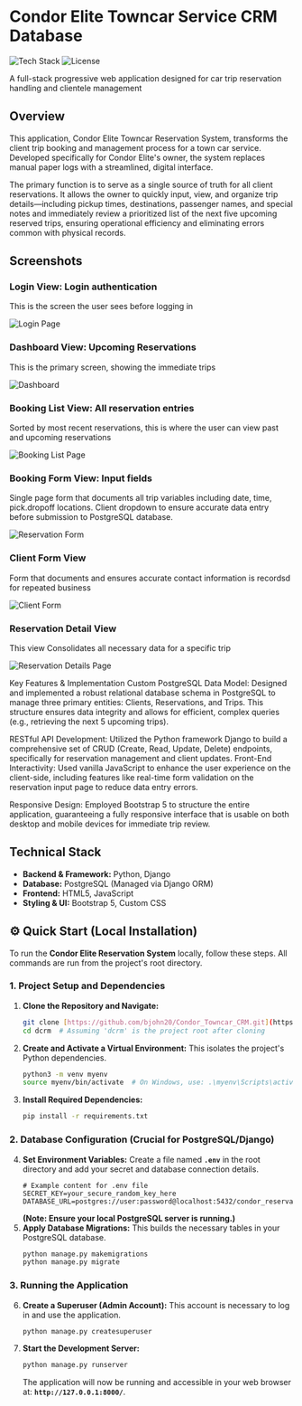 # Condor Elite Towncar Service CRM Database

![Tech Stack](https://img.shields.io/badge/Stack-Python%2FPSQL-darkgreen?style=flat-square&logo=python&logoColor=white)
![License](https://img.shields.io/badge/License-MIT-yellow?style=flat-square)

A full-stack progressive web application designed for car trip reservation handling and clientele management

## Overview

This application, Condor Elite Towncar Reservation System, transforms the client trip booking and management process for a town car service. Developed specifically for Condor Elite's owner, the system replaces manual paper logs with a streamlined, digital interface.

The primary function is to serve as a single source of truth for all client reservations. It allows the owner to quickly input, view, and organize trip details—including pickup times, destinations, passenger names, and special notes and immediately review a prioritized list of the next five upcoming reserved trips, ensuring operational efficiency and eliminating errors common with physical records.

## Screenshots

### Login View: Login authentication

This is the screen the user sees before logging in

![Login Page](../assets/dashboard.JPEG)

### Dashboard View: Upcoming Reservations

This is the primary screen, showing the immediate trips

![Dashboard](../assets/dashboard.JPEG)

### Booking List View: All reservation entries

Sorted by most recent reservations, this is where the user can view past and upcoming reservations

![Booking List Page](../assets/reservations.PNG)

### Booking Form View: Input fields

Single page form that documents all trip variables including date, time, pick.dropoff locations. Client dropdown to ensure accurate data entry before submission to PostgreSQL database.

![Reservation Form](../assets/add_booking.JPEG)

### Client Form View

Form that documents and ensures accurate contact information is recordsd for repeated business

![Client Form](../assets/add_client.PNG)

### Reservation Detail View

This view Consolidates all necessary data for a specific trip

![Reservation Details Page](../assets/booking_details.PNG)

Key Features & Implementation
Custom PostgreSQL Data Model: Designed and implemented a robust relational database schema in PostgreSQL to manage three primary entities: Clients, Reservations, and Trips. This structure ensures data integrity and allows for efficient, complex queries (e.g., retrieving the next 5 upcoming trips).

RESTful API Development: Utilized the Python framework Django to build a comprehensive set of CRUD (Create, Read, Update, Delete) endpoints, specifically for reservation management and client updates.
Front-End Interactivity: Used vanilla JavaScript to enhance the user experience on the client-side, including features like real-time form validation on the reservation input page to reduce data entry errors.

Responsive Design: Employed Bootstrap 5 to structure the entire application, guaranteeing a fully responsive interface that is usable on both desktop and mobile devices for immediate trip review.

## Technical Stack

- **Backend & Framework:** Python, Django
- **Database:** PostgreSQL (Managed via Django ORM)
- **Frontend:** HTML5, JavaScript
- **Styling & UI:** Bootstrap 5, Custom CSS

## ⚙️ Quick Start (Local Installation)

To run the **Condor Elite Reservation System** locally, follow these steps. All commands are run from the project's root directory.

### 1. Project Setup and Dependencies

1.  **Clone the Repository and Navigate:**
    ```bash
    git clone [https://github.com/bjohn20/Condor_Towncar_CRM.git](https://github.com/bjohn20/Condor_Towncar_CRM.git)
    cd dcrm  # Assuming 'dcrm' is the project root after cloning
    ```
2.  **Create and Activate a Virtual Environment:** This isolates the project's Python dependencies.
    ```bash
    python3 -m venv myenv
    source myenv/bin/activate  # On Windows, use: .\myenv\Scripts\activate
    ```
3.  **Install Required Dependencies:**
    ```bash
    pip install -r requirements.txt
    ```

### 2. Database Configuration (Crucial for PostgreSQL/Django)

4.  **Set Environment Variables:** Create a file named **`.env`** in the root directory and add your secret and database connection details.
    ```
    # Example content for .env file
    SECRET_KEY=your_secure_random_key_here
    DATABASE_URL=postgres://user:password@localhost:5432/condor_reservations
    ```
    **(Note: Ensure your local PostgreSQL server is running.)**
5.  **Apply Database Migrations:** This builds the necessary tables in your PostgreSQL database.
    ```bash
    python manage.py makemigrations
    python manage.py migrate
    ```

### 3. Running the Application

6.  **Create a Superuser (Admin Account):** This account is necessary to log in and use the application.
    ```bash
    python manage.py createsuperuser
    ```
7.  **Start the Development Server:**
    ```bash
    python manage.py runserver
    ```
    The application will now be running and accessible in your web browser at: **`http://127.0.0.1:8000/`**.
